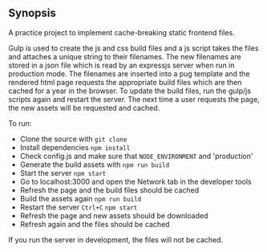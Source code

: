 ## Synopsis
A practice project to implement cache-breaking static frontend files.

Gulp is used to create the js and css build files and a js script takes the files and attaches a unique string to their filenames. The new filenames are stored in a json file which is read by an expressjs server when run in production mode. The filenames are inserted into a pug template and the rendered html page requests the appropriate build files which are then cached for a year in the browser. To update the build files, run the gulp/js scripts again and restart the server. The next time a user requests the page, the new assets will be requested and cached.

To run:
- Clone the source with `git clone`
- Install dependencies `npm install`
- Check config.js and make sure that `NODE_ENVIRONMENT` and 'production'
- Generate the build assets with `npm run build`
- Start the server `npm start`
- Go to localhost:3000 and open the Network tab in the developer tools
- Refresh the page and the build files should be cached
- Build the assets again `npm run build`
- Restart the server `Ctrl+C` `npm start`
- Refresh the page and new assets should be downloaded
- Refresh again and the files should be cached

If you run the server in development, the files will not be cached.
